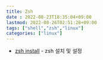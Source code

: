 ```yaml
---
title: Zsh
date : 2022-08-23T18:35:04+09:00
lastmod: 2022-08-26T02:51:28+09:00
tags: ["shell","zsh","linux"]
categories: ["linux"]
---
```


* [zsh install](zsh-install) - zsh 설치 및 설정

